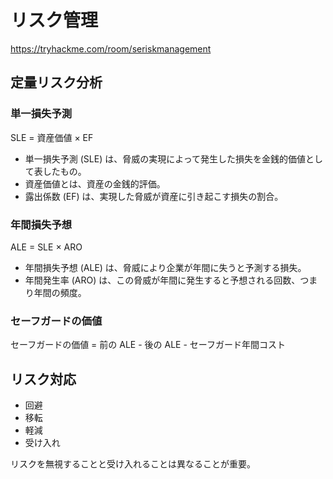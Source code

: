 # リスク管理

https://tryhackme.com/room/seriskmanagement

## 定量リスク分析

### 単一損失予測

SLE = 資産価値 × EF

- 単一損失予測 (SLE) は、脅威の実現によって発生した損失を金銭的価値として表したもの。
- 資産価値とは、資産の金銭的評価。
- 露出係数 (EF) は、実現した脅威が資産に引き起こす損失の割合。

### 年間損失予想

ALE = SLE × ARO

- 年間損失予想 (ALE) は、脅威により企業が年間に失うと予測する損失。
- 年間発生率 (ARO) は、この脅威が年間に発生すると予想される回数、つまり年間の頻度。

### セーフガードの価値

セーフガードの価値 = 前の ALE - 後の ALE - セーフガード年間コスト

## リスク対応

- 回避
- 移転
- 軽減
- 受け入れ

リスクを無視することと受け入れることは異なることが重要。
